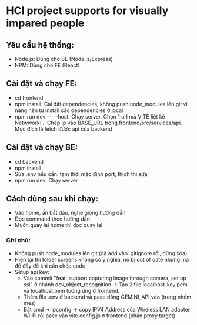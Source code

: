 # HCI project supports for visually impared people

## Yêu cầu hệ thống:
- Node.js: Dùng cho BE (Node.js/Express)
- NPM: Dùng cho FE (React)

## Cài đặt và chạy FE:
- cd frontend
- npm install: Cài đặt dependencies, không push node_modules lên git vì nặng nên tự install các dependencies ở local
- npm run dev -- --host: Chạy server. Chọn 1 url mà VITE liệt kê Netwwork:... Chép ip vào BASE_URL trong frontend/src/services/api. Mục đích là fetch được api của backend

## Cài đặt và chạy BE:
- cd backend
- npm install
- Sửa .env nếu cần: tạm thời mặc định port, thích thì sửa
- npm run dev: Chạy server

## Cách dùng sau khi chạy:
- Vào home, ấn bắt đầu, nghe giọng hướng dẫn
- Đọc command theo hướng dẫn
- Muốn quay lại home thì đọc quay lại


### Ghi chú:
- Không push node_modules lên git (đã add vào .gitignore rồi, đừng xóa)
- Hiện tại thì folder screens không có ý nghĩa, nó bị out of date nhưng mà để đấy để khi cần chép code
- Setup api key: 
    - Vào commit "feat: support capturing image through camera, set up ssl" ở nhánh dev_object_recognition -> Tạo 2 file localhost-key.pem và localhost.pem tương ứng ở frontend. 
    - Thêm file .env ở backend và pase dòng GEMINI_API vào (trong nhóm mes)
    - Bật cmd -> ipconfig -> copy IPV4 Address của Wireless LAN adapter Wi-Fi rồi pase vào vite.config.js ở frontend (phần proxy target)